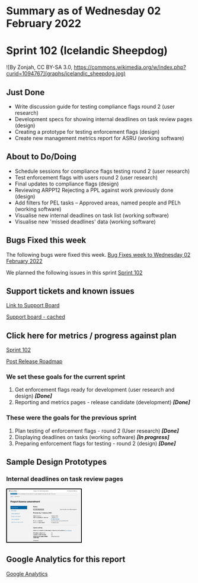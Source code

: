 # Summary as of Wednesday 02 February 2022 

# Sprint 102 (Icelandic Sheepdog)
![By Zonjah, CC BY-SA 3.0, https://commons.wikimedia.org/w/index.php?curid=1094767](graphs/icelandic_sheepdog.jpg)

## Just Done
* Write discussion guide for testing compliance flags round 2 (user research)
* Development specs for showing internal deadlines on task review pages (design)
* Creating a prototype for testing enforcement flags (design)
* Create new management metrics report for ASRU (working software)

## About to Do/Doing
* Schedule sessions for compliance flags testing round 2 (user research)
* Test enforcement flags with users round 2 (user research)
* Final updates to compliance flags (design)
* Reviewing ARPP12 Rejecting a PPL against work previously done (design)
* Add filters for PEL tasks – Approved areas, named people and PELh (working software)
* Visualise new internal deadlines on task list (working software)
* Visualise new 'missed deadlines' data (working software)

## Bugs Fixed this week
The following bugs were fixed this week.
[Bug Fixes week to Wednesday 02 February 2022](graphs/bugs02022022.png)

We planned the following issues in this sprint 
[Sprint 102](graphs/sprint02022022.png)

## Support tickets and known issues
[Link to Support Board](https://collaboration.homeoffice.gov.uk/jira/secure/RapidBoard.jspa?rapidView=1717&selectedIssue=ASSB-253)

[Support board - cached](graphs/supportBoard02022022.png)

## Click here for metrics / progress against plan
[Sprint 102](graphs/progress02022022.png)

[Post Release Roadmap](graphs/roadmap02022022.png)

### We set these goals for the current sprint
1. Get enforcement flags ready for development (user research and design) ***[Done]***
2. Reporting and metrics pages - release candidate (development) ***[Done]***

### These were the goals for the previous sprint
1. Plan testing of enforcement flags - round 2 (User research) ***[Done]***
2. Displaying deadlines on tasks (working software) ***[In progress]***
3. Preparing enforcement flags for testing - round 2 (design) ***[Done]***

## Sample Design Prototypes
###  Internal deadlines on task review pages
<a href="graphs/proto1_02022022.png"><img src="graphs/proto1_02022022.png" alt="HTML5 Icon" width="200" style="border:2px solid black"></a>
<br>


## Google Analytics for this report
[Google Analytics](graphs/GA02022022.png)

